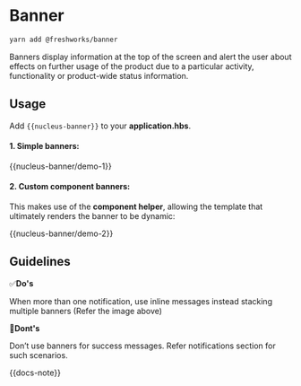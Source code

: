 # Banner

```sh
yarn add @freshworks/banner
```

Banners display information at the top of the screen and alert the user about effects on further usage of the product due to a particular activity, functionality or product-wide status information.

## Usage

Add `{{nucleus-banner}}` to your __application.hbs__.

#### 1. Simple banners:

{{nucleus-banner/demo-1}}

#### 2. Custom component banners:

This makes use of the __component helper__, allowing the template that ultimately renders the banner to be dynamic:

{{nucleus-banner/demo-2}}

## Guidelines

✅**Do's** 

When more than one notification, use inline messages instead stacking multiple banners (Refer the image above)

🚫**Dont's**

Don’t use banners for success messages. Refer notifications section for such scenarios.

{{docs-note}}
